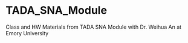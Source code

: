 # TADA_SNA_Module
Class and HW Materials from TADA SNA Module with Dr. Weihua An at Emory University
